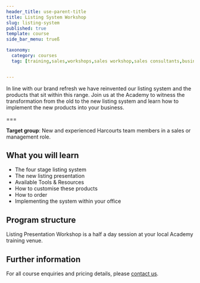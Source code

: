 ```yaml
---
header_title: use-parent-title
title: Listing System Workshop
slug: listing-system
published: true
template: course
side_bar_menu: trueß

taxonomy:
  category: courses
  tag: [training,sales,workshops,sales workshop,sales consultants,business owners,managers]


---
```


In line with our brand refresh we have reinvented our listing system and the products that sit within this range. Join us at the Academy to witness the transformation from the old to the new listing system and learn how to implement the new products into your business.

===

**Target group**: New and experienced Harcourts team members in a sales or management role.

## What you will learn
- The four stage listing system
- The new listing presentation
- Available Tools & Resources
- How to customise these products
- How to order
- Implementing the system within your office

## Program structure
Listing Presentation Workshop is a half a day session at your local Academy training venue.

## Further information
For all course enquiries and pricing details, please [contact us](/about-us/contact-us).
